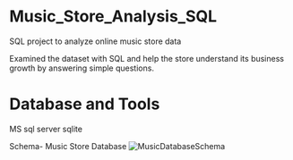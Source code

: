 # Music_Store_Analysis_SQL
SQL project to analyze online music store data

Examined the dataset with SQL and help the store understand its business growth by answering simple questions.
# Database and Tools
MS sql server
sqlite

  Schema- Music Store Database
![MusicDatabaseSchema](https://github.com/Avip29/Music_Store_Analysis_SQL/assets/33802554/b4957061-81f2-4504-b108-959f3859be88)
